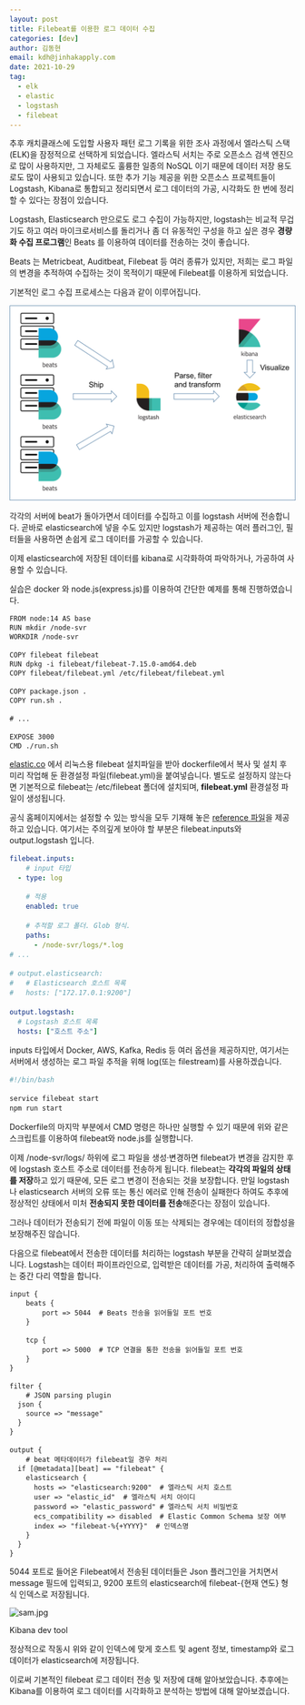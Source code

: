 ```yaml
---
layout: post
title: Filebeat를 이용한 로그 데이터 수집
categories: [dev]
author: 김동현
email: kdh@jinhakapply.com
date: 2021-10-29
tag:
  - elk
  - elastic
  - logstash
  - filebeat
---
```


추후 캐치클래스에 도입할 사용자 패턴 로그 기록을 위한 조사 과정에서 엘라스틱 스택(ELK)을 잠정적으로 선택하게 되었습니다. 엘라스틱 서치는 주로 오픈소스 검색 엔진으로 많이 사용하지만, 그 자체로도 훌륭한 일종의 NoSQL 이기 때문에 데이터 저장 용도로도 많이 사용되고 있습니다. 또한 추가 기능 제공을 위한 오픈소스 프로젝트들이 Logstash, Kibana로 통합되고 정리되면서 로그 데이터의 가공, 시각화도 한 번에 정리할 수 있다는 장점이 있습니다.

Logstash, Elasticsearch 만으로도 로그 수집이 가능하지만, logstash는 비교적 무겁기도 하고 여러 마이크로서비스를 돌리거나 좀 더 유동적인 구성을 하고 싶은 경우 **경량화 수집 프로그램**인 Beats 를 이용하여 데이터를 전송하는 것이 좋습니다.

Beats 는 Metricbeat, Auditbeat, Filebeat 등 여러 종류가 있지만, 저희는 로그 파일의 변경을 추적하여 수집하는 것이 목적이기 때문에 Filebeat를 이용하게 되었습니다.

기본적인 로그 수집 프로세스는 다음과 같이 이루어집니다.

![sam2.png](/assets/img/posts/dev/2021-10-29-filebeat/sam2.png)

각각의 서버에 beat가 돌아가면서 데이터를 수집하고 이를 logstash 서버에 전송합니다. 곧바로 elasticsearch에 넣을 수도 있지만 logstash가 제공하는 여러 플러그인, 필터들을 사용하면 손쉽게 로그 데이터를 가공할 수 있습니다.

이제 elasticsearch에 저장된 데이터를 kibana로 시각화하여 파악하거나, 가공하여 사용할 수 있습니다.

실습은 docker 와 node.js(express.js)를 이용하여 간단한 예제를 통해 진행하였습니다.

```docker
FROM node:14 AS base
RUN mkdir /node-svr
WORKDIR /node-svr

COPY filebeat filebeat
RUN dpkg -i filebeat/filebeat-7.15.0-amd64.deb
COPY filebeat/filebeat.yml /etc/filebeat/filebeat.yml

COPY package.json .
COPY run.sh .

# ...

EXPOSE 3000
CMD ./run.sh
```

[elastic.co](http://elastic.co) 에서 리눅스용 filebeat 설치파일을 받아 dockerfile에서 복사 및 설치 후 미리 작업해 둔 환경설정 파일(filebeat.yml)을 붙여넣습니다. 별도로 설정하지 않는다면 기본적으로 filebeat는 /etc/filebeat 폴더에 설치되며, **filebeat.yml** 환경설정 파일이 생성됩니다.

공식 홈페이지에서는 설정할 수 있는 방식을 모두 기재해 놓은 [reference 파일](https://www.elastic.co/guide/en/beats/filebeat/current/filebeat-reference-yml.html)을 제공하고 있습니다. 여기서는 주의깊게 보아야 할 부분은 filebeat.inputs와 output.logstash 입니다.

```yaml
filebeat.inputs:
	# input 타입
  - type: log

    # 적용
    enabled: true

    # 추적할 로그 폴더. Glob 형식.
    paths:
      - /node-svr/logs/*.log
# ...

# output.elasticsearch:
#   # Elasticsearch 호스트 목록
#   hosts: ["172.17.0.1:9200"]

output.logstash:
  # Logstash 호스트 목록
  hosts: ["호스트 주소"]
```

inputs 타입에서 Docker, AWS, Kafka, Redis 등 여러 옵션을 제공하지만, 여기서는 서버에서 생성하는 로그 파일 추적을 위해 log(또는 filestream)를 사용하겠습니다.

```bash
#!/bin/bash

service filebeat start
npm run start
```

Dockerfile의 마지막 부분에서 CMD 명령은 하나만 실행할 수 있기 때문에 위와 같은 스크립트를 이용하여 filebeat와 node.js를 실행합니다.

이제 /node-svr/logs/ 하위에 로그 파일을 생성·변경하면 filebeat가 변경을 감지한 후에 logstash 호스트 주소로 데이터를 전송하게 됩니다. filebeat는 **각각의 파일의 상태를 저장**하고 있기 때문에, 모든 로그 변경이 전송되는 것을 보장합니다. 만일 logstash나 elasticsearch 서버의 오류 또는 통신 에러로 인해 전송이 실패한다 하여도 추후에 정상적인 상태에서 미처 **전송되지 못한 데이터를 전송**해준다는 장점이 있습니다.

그러나 데이터가 전송되기 전에 파일이 이동 또는 삭제되는 경우에는 데이터의 정합성을 보장해주진 않습니다.

다음으로 filebeat에서 전송한 데이터를 처리하는 logstash 부분을 간략히 살펴보겠습니다. Logstash는 데이터 파이프라인으로, 입력받은 데이터를 가공, 처리하여 출력해주는 중간 다리 역할을 합니다.

```
input {
	beats {
		port => 5044  # Beats 전송을 읽어들일 포트 번호
	}

	tcp {
		port => 5000  # TCP 연결을 통한 전송을 읽어들일 포트 번호
	}
}

filter {
	# JSON parsing plugin
  json {
    source => "message"
  }
}

output {
	# beat 메타데이터가 filebeat일 경우 처리
  if [@metadata][beat] == "filebeat" {
    elasticsearch {
      hosts => "elasticsearch:9200"  # 엘라스틱 서치 호스트
      user => "elastic_id"  # 엘라스틱 서치 아이디
      password => "elastic_password" # 엘라스틱 서치 비밀번호
      ecs_compatibility => disabled  # Elastic Common Schema 보장 여부
      index => "filebeat-%{+YYYY}"  # 인덱스명
    }
  }
}
```

5044 포트로 들어온 Filebeat에서 전송된 데이터들은 Json 플러그인을 거치면서 message 필드에 입력되고, 9200 포트의 elasticsearch에 filebeat-{현재 연도} 형식 인덱스로 저장됩니다.

![sam.jpg]([/assets/img/posts/dev/2021-10-29-filebeat/sam.jpg)

Kibana dev tool

정상적으로 작동시 위와 같이 인덱스에 맞게 호스트 및 agent 정보, timestamp와 로그 데이터가 elasticsearch에 저장됩니다.

이로써 기본적인 filebeat 로그 데이터 전송 및 저장에 대해 알아보았습니다. 추후에는 Kibana를 이용하여 로그 데이터를 시각화하고 분석하는 방법에 대해 알아보겠습니다.
